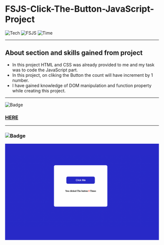 # FSJS-Click-The-Button-JavaScript-Project

![Tech](https://img.shields.io/badge/Project-JavaScript-blue)
![FSJS](https://img.shields.io/badge/FSJS%20Bootcamp-Hitesh%20Choudhary-orange)
![Time](https://img.shields.io/badge/TIME%20TAKEN-1%20Hr-red)

***

## About section and skills gained from project
- In this project HTML and CSS was already provided to me and my task was to code the JavaScript part.
- In this project, on cliking the Button the count will have increment by 1 number.
- I have gained knowledge of DOM manipulation and function property while creating this project.
***

![Badge](https://img.shields.io/badge/PROJECT%20LINK-BELOW-lightgrey) 
### [HERE](https://fsjs-click-the-button-js-project.netlify.app/)

***

### ![Badge](https://img.shields.io/badge/FINAL-OUTPUT-yellow)

![image](/Image/Clicked_Me.png)